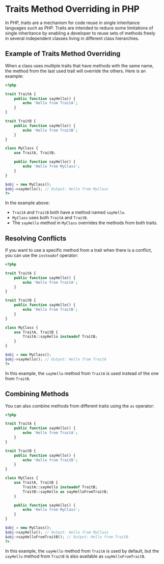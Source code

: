# Traits Method Overriding in PHP

In PHP, traits are a mechanism for code reuse in single inheritance languages such as PHP. Traits are intended to reduce some limitations of single inheritance by enabling a developer to reuse sets of methods freely in several independent classes living in different class hierarchies.

## Example of Traits Method Overriding

When a class uses multiple traits that have methods with the same name, the method from the last used trait will override the others. Here is an example:

```php
<?php

trait TraitA {
    public function sayHello() {
        echo 'Hello from TraitA';
    }
}

trait TraitB {
    public function sayHello() {
        echo 'Hello from TraitB';
    }
}

class MyClass {
    use TraitA, TraitB;

    public function sayHello() {
        echo 'Hello from MyClass';
    }
}

$obj = new MyClass();
$obj->sayHello(); // Output: Hello from MyClass
?>
```

In the example above:

- `TraitA` and `TraitB` both have a method named `sayHello`.
- `MyClass` uses both `TraitA` and `TraitB`.
- The `sayHello` method in `MyClass` overrides the methods from both traits.

## Resolving Conflicts

If you want to use a specific method from a trait when there is a conflict, you can use the `insteadof` operator:

```php
<?php

trait TraitA {
    public function sayHello() {
        echo 'Hello from TraitA';
    }
}

trait TraitB {
    public function sayHello() {
        echo 'Hello from TraitB';
    }
}

class MyClass {
    use TraitA, TraitB {
        TraitA::sayHello insteadof TraitB;
    }
}

$obj = new MyClass();
$obj->sayHello(); // Output: Hello from TraitA
?>
```

In this example, the `sayHello` method from `TraitA` is used instead of the one from `TraitB`.

## Combining Methods

You can also combine methods from different traits using the `as` operator:

```php
<?php

trait TraitA {
    public function sayHello() {
        echo 'Hello from TraitA';
    }
}

trait TraitB {
    public function sayHello() {
        echo 'Hello from TraitB';
    }
}

class MyClass {
    use TraitA, TraitB {
        TraitA::sayHello insteadof TraitB;
        TraitB::sayHello as sayHelloFromTraitB;
    }

    public function sayHello() {
        echo 'Hello from MyClass';
    }
}

$obj = new MyClass();
$obj->sayHello(); // Output: Hello from MyClass
$obj->sayHelloFromTraitB(); // Output: Hello from TraitB
?>
```

In this example, the `sayHello` method from `TraitA` is used by default, but the `sayHello` method from `TraitB` is also available as `sayHelloFromTraitB`.
